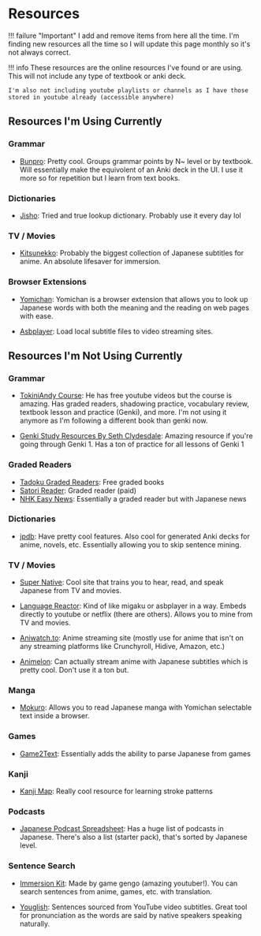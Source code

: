 # Resources

!!! failure "Important"
    I add and remove items from here all the time. I'm finding new resources all the time so I will update this page monthly so it's not always correct.

!!! info
    These resources are the online resources I've found or are using. This will not include any type of textbook or anki deck.

    I'm also not including youtube playlists or channels as I have those stored in youtube already (accessible anywhere)

## Resources I'm Using Currently

### Grammar

- [Bunpro](https://bunpro.jp/grammar_points): Pretty cool. Groups grammar points by N~ level or by textbook. Will essentially make the equivolent of an Anki deck in the UI. I use it more so for repetition but I learn from text books.

### Dictionaries

- [Jisho](https://jisho.org/): Tried and true lookup dictionary. Probably use it every day lol

### TV / Movies

- [Kitsunekko](https://kitsunekko.net/dirlist.php?dir=subtitles%2Fjapanese%2F): Probably the biggest collection of Japanese subtitles for anime. An absolute lifesaver for immersion.

### Browser Extensions

- [Yomichan](https://foosoft.net/projects/yomichan/): Yomichan is a browser extension that allows you to look up Japanese words with both the meaning and the reading on web pages with ease.

- [Asbplayer](https://github.com/killergerbah/asbplayer): Load local subtitle files to video streaming sites.

## Resources I'm Not Using Currently

### Grammar

- [TokiniAndy Course](https://www.tokiniandy.com/login): He has free youtube videos but the course is amazing. Has graded readers, shadowing practice, vocabulary review, textbook lesson and practice (Genki), and more. I'm not using it anymore as I'm following a different book than genki now.

- [Genki Study Resources By Seth Clydesdale](https://sethclydesdale.github.io/genki-study-resources/lessons-3rd/): Amazing resource if you're going through Genki 1. Has a ton of practice for all lessons of Genki 1

### Graded Readers

- [Tadoku Graded Readers](https://tadoku.org/japanese/en/free-books-en/): Free graded books
- [Satori Reader](https://www.satorireader.com/): Graded reader (paid)
- [NHK Easy News](https://www3.nhk.or.jp/news/easy/): Essentially a graded reader but with Japanese news

### Dictionaries

- [jpdb](https://jpdb.io/): Have pretty cool features. Also cool for generated Anki decks for anime, novels, etc. Essentially allowing you to skip sentence mining.

### TV / Movies

- [Super Native](https://supernative.tv/): Cool site that trains you to hear, read, and speak Japanese from TV and movies.

- [Language Reactor](https://www.languagereactor.com/): Kind of like migaku or asbplayer in a way. Embeds directly to youtube or netflix (there are others). Allows you to mine from TV and movies.

- [Aniwatch.to](https://aniwatch.to/): Anime streaming site (mostly use for anime that isn't on any streaming platforms like Crunchyroll, Hidive, Amazon, etc.)

- [Animelon](https://animelon.com/): Can actually stream anime with Japanese subtitles which is pretty cool. Don't use it a ton but.

### Manga

- [Mokuro](https://github.com/kha-white/mokuro): Allows you to read Japanese manga with Yomichan selectable text inside a browser.

### Games

- [Game2Text](https://game2text.com/): Essentially adds the ability to parse Japanese from games

### Kanji

- [Kanji Map](https://thekanjimap.com/): Really cool resource for learning stroke patterns

### Podcasts

- [Japanese Podcast Spreadsheet](https://docs.google.com/spreadsheets/d/17P2dBQHnBnHcG3ua_24IO6sP9RDC-5b3WHV9Ri2N5qU/edit#gid=0): Has a huge list of podcasts in Japanese. There's also a list (starter pack), that's sorted by Japanese level.

### Sentence Search

- [Immersion Kit](https://www.immersionkit.com/): Made by game gengo (amazing youtuber!). You can search sentences from anime, games, etc. with translation.

- [Youglish](https://youglish.com/japanese): Sentences sourced from YouTube video subtitles. Great tool for pronunciation as the words are said by native speakers speaking naturally.